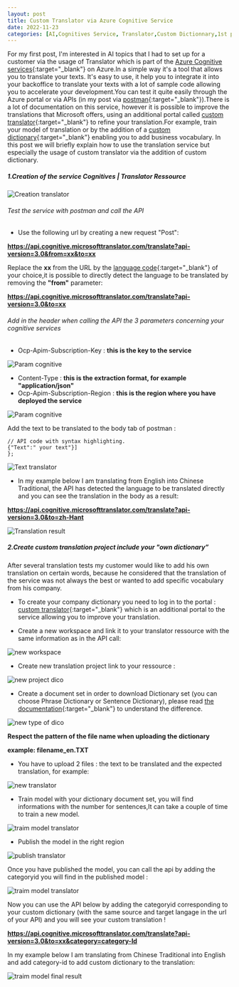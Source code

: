 ```yaml
---
layout: post
title: Custom Translator via Azure Cognitive Service  
date: 2022-11-23
categories: [AI,Cognitives Service, Translator,Custom Dictionnary,1st post]
---
```


For my first post, I'm interested in AI topics that I had to set up for a customer via the usage of Translator which is part of the [Azure Cognitive services](https://azure.microsoft.com/fr-fr/products/cognitive-services/){:target="_blank"} on Azure.In a simple way it's a tool that allows you to translate your texts. It's easy to use, it help you to integrate it into your backoffice to translate your texts with a lot of sample code allowing you to accelerate your development.You can test it quite easily through the Azure portal or via APIs (in my post via [postman](https://www.postman.com/){:target="_blank"}).There is a lot of documentation on this service, however it is possible to improve the translations that Microsoft offers, using an additional portal called [custom translator](https://portal.customtranslator.azure.ai/){:target="_blank"} to refine your translation.For example, train your model of translation or by the addition of a [custom dictionary](https://learn.microsoft.com/en-us/azure/cognitive-services/translator/custom-translator/concepts/dictionaries){:target="_blank"} enabling you to add business vocabulary.
In this post we will briefly explain how to use the translation service but especially the usage of custom translator via the addition of custom dictionary.

##### 1.Creation of the service Cognitives | Translator Ressource 

![Creation translator](https://github.com/marc-hadjeje/marc-hadjeje.github.io/blob/main/assets/images/Translator_creation.jpg?raw=true)

###### Test the service with postman and call the API 

-	Use the following url by creating a new request "Post": 

**https://api.cognitive.microsofttranslator.com/translate?api-version=3.0&from=xx&to=xx**

Replace the **xx** from the URL by the [language code](https://learn.microsoft.com/en-us/azure/cognitive-services/translator/language-support){:target="_blank"} of your choice,it is possible to directly detect the language to be translated by removing the **"from"** parameter:

**https://api.cognitive.microsofttranslator.com/translate?api-version=3.0&to=xx**


###### Add in the header when calling the API the 3 parameters concerning your cognitive services

-	Ocp-Apim-Subscription-Key :  **this is the key to the service** 

![Param cognitive](https://github.com/marc-hadjeje/marc-hadjeje.github.io/blob/main/assets/images/key_translator.jpg?raw=true)

-	Content-Type : **this is the extraction format, for example "application/json"**
-	Ocp-Apim-Subscription-Region : **this is the region where you have deployed the service**

![Param cognitive](https://github.com/marc-hadjeje/marc-hadjeje.github.io/blob/main/assets/images/param_cognitive.jpg?raw=true)


Add the text to be translated to the body tab of postman :

```api
// API code with syntax highlighting.
{"Text":" your text"}]
}; 
```
![Text translator](https://github.com/marc-hadjeje/marc-hadjeje.github.io/blob/main/assets/images/text_translator.jpg?raw=true)

-   In my example below I am translating from English into Chinese Traditional, the API has detected the language to be translated directly and you can see the translation in the body as a result:

**https://api.cognitive.microsofttranslator.com/translate?api-version=3.0&to=zh-Hant**

![Translation result](https://github.com/marc-hadjeje/marc-hadjeje.github.io/blob/main/assets/images/translation_result.jpg?raw=true)


##### 2.Create custom translation project include your "own dictionary”

After several translation tests my customer would like to add his own translation on certain words, because he considered that the translation of the service was not always the best or wanted to add specific vocabulary from his company.  

-	To create your company dictionary you need to log in to the portal : [custom translator](https://portal.customtranslator.azure.ai/workspaces){:target="_blank"} which is an additional portal to the service allowing you to improve your translation.

-	Create a new workspace and link it to your translator ressource with the same information as in the API call:

![new workspace](https://github.com/marc-hadjeje/marc-hadjeje.github.io/blob/main/assets/images/custom_translator_key.jpg?raw=true)

-   Create new translation project link to your ressource :

![new project dico](https://github.com/marc-hadjeje/marc-hadjeje.github.io/blob/main/assets/images/new_project_translator.jpg?raw=true)

-	Create a document set in order to download Dictionary set (you can choose Phrase Dictionary or Sentence Dictionary), please read [the documentation](https://learn.microsoft.com/en-us/azure/cognitive-services/Translator/custom-translator/concepts/dictionaries){:target="_blank"} to understand the difference.

![new type of dico](https://raw.githubusercontent.com/marc-hadjeje/marc-hadjeje.github.io/main/assets/images/type_of_dictionnary.jpg)

**Respect the pattern of the file name when uploading the dictionary** 

**example: filename_en.TXT**

-  You have to upload 2 files : the text to be translated and the expected translation, for example:

![new translator](https://github.com/marc-hadjeje/marc-hadjeje.github.io/blob/main/assets/images/content%20custom%20dictionnary.jpg?raw=true)

-	Train model with your dictionary document set, you will find informations with the number for sentences,It can take a couple of time to train a new model.

 ![traim model translator](https://github.com/marc-hadjeje/marc-hadjeje.github.io/blob/main/assets/images/train_model.jpg?raw=true)
 
-    Publish the model in the right region

 ![publish translator](https://github.com/marc-hadjeje/marc-hadjeje.github.io/blob/main/assets/images/publish_model2.jpg?raw=true)

Once you have published the model, you can call the api by adding the categoryid you will find in the published model :

 ![traim model translator](https://github.com/marc-hadjeje/marc-hadjeje.github.io/blob/main/assets/images/category_id.jpg?raw=true)

Now you can use the API below by adding the categoryid corresponding to your custom dictionary (with the same source and target langage in the url of your API) and you will see your custom translation !

**https://api.cognitive.microsofttranslator.com/translate?api-version=3.0&to=xx&category=category-Id**


In my example below I am translating from Chinese Traditional into English and add category-id to add custom dictionary to the translation:

 ![traim model final result](https://github.com/marc-hadjeje/marc-hadjeje.github.io/blob/main/assets/images/result_custom_traduction.jpg?raw=true)
